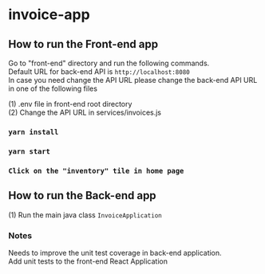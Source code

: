 # invoice-app

## How to run the Front-end app
Go to "front-end" directory and run the following commands.\
Default URL for back-end API is `http://localhost:8080` \
In case you need change the API URL please change the back-end API  URL in one of the following files

(1) .env file in front-end root directory \
(2) Change the API URL in services/invoices.js

### `yarn install`
### `yarn start`
### `Click on the "inventory" tile in home page`

## How to run the Back-end app
(1) Run the main java class `InvoiceApplication`

### Notes
Needs to improve the unit test coverage in back-end application.\
Add unit tests to the front-end React Application



